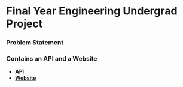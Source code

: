 # Final Year Engineering Undergrad Project

### Problem Statement

### Contains an API and a Website
- [**API**](Api/)
- [**Website**](Website/)
